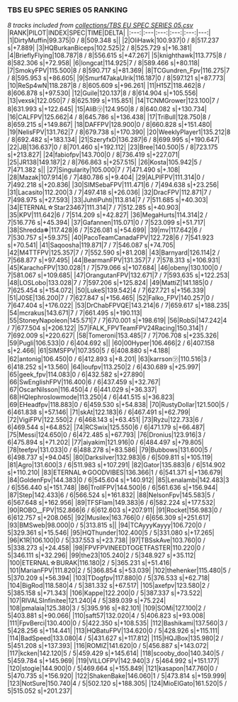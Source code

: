 ### TBS EU SPEC SERIES 05 RANKING
*8 tracks included from [collections/TBS EU SPEC SERIES 05.csv](/collections/TBS%20EU%20SPEC%20SERIES%2005.csv)*
|RANK|PILOT|INDEX|SPEC|TIME|DELTA|
|:---:|:---|:---:|:---:|:---:|---:|
|1|DirtyMuffin|99.375|0 / 8|509.348 s||
|2|OliHawk|100.937|0 / 8|517.237 s|+7.889|
|3|HQBurkanBiceps|102.525|2 / 8|525.729 s|+16.381|
|4|BrieflyFlying|108.787|8 / 8|556.615 s|+47.267|
|5|knighthawk|113.775|8 / 8|582.306 s|+72.958|
|6|longcat|114.925|7 / 8|589.466 s|+80.118|
|7|SmokyFPV|115.500|8 / 8|590.717 s|+81.369|
|8|TCGundren_Fpv|116.275|7 / 8|595.953 s|+86.605|
|9|Smurf47akaUlrik|116.187|0 / 8|597.121 s|+87.773|
|10|ReSp4wN|118.287|8 / 8|605.609 s|+96.261|
|11|H15Z|118.462|8 / 8|606.878 s|+97.530|
|12|Guile|120.137|8 / 8|614.904 s|+105.556|
|13|vexsk|122.050|7 / 8|625.199 s|+115.851|
|14|TCNMGrower|123.100|7 / 8|631.993 s|+122.645|
|15|AliB㋡|124.950|8 / 8|640.082 s|+130.734|
|16|CALFPV|125.662|4 / 8|645.786 s|+136.438|
|17|TriBull|128.750|8 / 8|659.215 s|+149.867|
|18|DAFFPV|128.900|0 / 8|660.828 s|+151.480|
|19|NelisFPV|131.762|7 / 8|679.738 s|+170.390|
|20|WeeklyPlayer1|135.212|8 / 8|692.482 s|+183.134|
|21|SzeryfxD|136.287|6 / 8|699.995 s|+190.647|
|22|JB|136.637|0 / 8|701.460 s|+192.112|
|23|Bree|140.500|5 / 8|723.175 s|+213.827|
|24|fabiofpv|143.700|0 / 8|736.419 s|+227.071|
|25|JR138|149.187|2 / 8|766.863 s|+257.515|
|26|Kosta|105.942|5 / 7|471.382 s||
|27|Singularity|105.000|7 / 7|471.490 s|+.108|
|28|Mazak|107.914|6 / 7|480.786 s|+9.404|
|29|ALPIFPV|111.314|0 / 7|492.218 s|+20.836|
|30|SIMSebaFPV|111.471|6 / 7|494.638 s|+23.256|
|31|Lacasito|112.200|3 / 7|497.418 s|+26.036|
|32|DracFPV|112.871|7 / 7|498.975 s|+27.593|
|33|JuhtiPuhti|113.814|7 / 7|511.685 s|+40.303|
|34|ETERNAL☆Star23467|111.314|7 / 7|512.285 s|+40.903|
|35|KPV|111.642|6 / 7|514.209 s|+42.827|
|36|MegaHurts|114.314|2 / 7|516.776 s|+45.394|
|37|Gafannen|115.071|0 / 7|523.099 s|+51.717|
|38|Shredda❅|117.428|6 / 7|526.081 s|+54.699|
|39|mv|117.642|6 / 7|530.757 s|+59.375|
|40|PacoTeamCanadaFPV|122.728|6 / 7|541.923 s|+70.541|
|41|Saqoosha|119.871|7 / 7|546.087 s|+74.705|
|42|M4TTFPV|125.357|7 / 7|552.590 s|+81.208|
|43|Barnyard|126.114|2 / 7|568.877 s|+97.495|
|44|BearmanFPV|131.357|7 / 7|578.313 s|+106.931|
|45|KarachoFPV|130.028|1 / 7|579.066 s|+107.684|
|46|obeny|130.100|0 / 7|581.067 s|+109.685|
|47|OrangutanFPV|132.671|7 / 7|593.635 s|+122.253|
|48|LOSLobo|133.028|7 / 7|597.206 s|+125.824|
|49|MattiZ|141.185|0 / 7|625.454 s|+154.072|
|50|LukeS|139.542|4 / 7|627.721 s|+156.339|
|51|J0SE|136.200|7 / 7|627.847 s|+156.465|
|52|Falko_FPV|140.257|0 / 7|647.404 s|+176.022|
|53|DrChabFPVQE|143.214|6 / 7|659.617 s|+188.235|
|54|mcrakus|143.671|7 / 7|661.495 s|+190.113|
|55|StoneyNapoleon|145.571|7 / 7|670.001 s|+198.619|
|56|RobSi|147.242|4 / 7|677.504 s|+206.122|
|57|FALK_FPVTeamFPV24Racing|150.314|1 / 7|692.009 s|+220.627|
|58|Tomeroni|153.485|7 / 7|706.708 s|+235.326|
|59|Pugli|106.533|0 / 6|404.692 s||
|60|00Hyper|106.466|2 / 6|407.158 s|+2.466|
|61|SIMSFPV|107.350|5 / 6|408.880 s|+4.188|
|62|antonig|106.450|0 / 6|412.893 s|+8.201|
|63|karrson㋡|110.516|3 / 6|418.252 s|+13.560|
|64|loufpv|113.250|2 / 6|430.689 s|+25.997|
|65|geek_fpv|114.083|0 / 6|432.582 s|+27.890|
|66|SwEnglishFPV|116.400|6 / 6|437.459 s|+32.767|
|67|OscarNilsson|116.450|4 / 6|441.029 s|+36.337|
|68|HQlephroslowmode|113.250|4 / 6|441.515 s|+36.823|
|69|EHeadfpv|118.883|0 / 6|459.530 s|+54.838|
|70|RustyDollar|121.500|5 / 6|461.838 s|+57.146|
|71|skAt|122.183|6 / 6|467.491 s|+62.799|
|72|VigiFPV|122.550|2 / 6|468.143 s|+63.451|
|73|Ryżu|122.733|6 / 6|469.544 s|+64.852|
|74|RCSwix|125.550|6 / 6|471.179 s|+66.487|
|75|Messi|124.650|0 / 6|472.485 s|+67.793|
|76|Dronius|123.916|3 / 6|475.894 s|+71.202|
|77|aiyakim|121.916|0 / 6|484.497 s|+79.805|
|78|teefpv|131.033|0 / 6|488.278 s|+83.586|
|79|Bubbows|131.600|5 / 6|498.737 s|+94.045|
|80|Darksilver|132.983|6 / 6|509.811 s|+105.119|
|81|Agro|131.600|3 / 6|511.983 s|+107.291|
|82|Gator|135.883|6 / 6|514.902 s|+110.210|
|83|ETERNAL☆GOODVIBES|136.366|1 / 6|541.371 s|+136.679|
|84|GoldenFpv|144.383|0 / 6|545.604 s|+140.912|
|85|Lenalambi|142.483|3 / 6|556.440 s|+151.748|
|86|TrollFPV|144.500|6 / 6|561.636 s|+156.944|
|87|Step|142.433|6 / 6|566.524 s|+161.832|
|88|NelsonFpv|145.583|5 / 6|567.648 s|+162.956|
|89|TFSFlam|149.383|6 / 6|582.224 s|+177.532|
|90|ROBO__FPV|152.866|6 / 6|612.603 s|+207.911|
|91|Rocket|156.983|0 / 6|612.757 s|+208.065|
|92|Musilex|163.766|0 / 6|656.309 s|+251.617|
|93|BMSweb|98.000|0 / 5|313.815 s||
|94|TCAyyyKayyy|106.720|0 / 5|329.361 s|+15.546|
|95|HQThunder|102.400|5 / 5|331.080 s|+17.265|
|96|K1R|106.100|0 / 5|337.553 s|+23.738|
|97|TBSskAve|103.760|0 / 5|338.273 s|+24.458|
|98|FPVFPVINEEDTOGETFASTER|110.220|0 / 5|346.111 s|+32.296|
|99|the23|105.240|2 / 5|348.927 s|+35.112|
|100|ETERNAL☆BURAK|116.180|2 / 5|365.231 s|+51.416|
|101|MarianFPV|111.820|2 / 5|366.854 s|+53.039|
|102|thehenker|115.480|5 / 5|370.209 s|+56.394|
|103|TDogfpv|117.880|0 / 5|376.533 s|+62.718|
|104|BigRod|118.580|4 / 5|381.332 s|+67.517|
|105|axefpv|123.580|2 / 5|385.158 s|+71.343|
|106|Kappe|122.200|0 / 5|387.337 s|+73.522|
|107|RIVALSInfinitee|121.240|4 / 5|389.039 s|+75.224|
|108|pmalaia|125.380|3 / 5|395.916 s|+82.101|
|109|SOMi|127.100|2 / 5|403.881 s|+90.066|
|110|saft57|132.020|4 / 5|406.823 s|+93.008|
|111|FpvBerci|130.400|0 / 5|422.350 s|+108.535|
|112|Bashikami|137.560|3 / 5|428.256 s|+114.441|
|113|HQBatuFPV|134.620|0 / 5|428.926 s|+115.111|
|114|BadSpeed|133.080|4 / 5|431.627 s|+117.812|
|115|HQJBox|135.980|2 / 5|451.208 s|+137.393|
|116|ROMIZ|141.620|0 / 5|456.887 s|+143.072|
|117|kcken|142.120|5 / 5|459.429 s|+145.614|
|118|scooby_doo|140.340|5 / 5|459.784 s|+145.969|
|119|VILLOFPV|142.940|3 / 5|464.992 s|+151.177|
|120|stogie|144.900|0 / 5|469.664 s|+155.849|
|121|kasapon|147.760|0 / 5|470.735 s|+156.920|
|122|ShakenBake|146.060|1 / 5|473.814 s|+159.999|
|123|NotSure|150.740|4 / 5|502.120 s|+188.305|
|124|MioElGato|161.520|5 / 5|515.052 s|+201.237|
